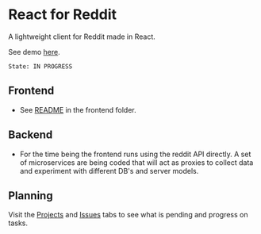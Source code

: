 # React for Reddit

A lightweight client for Reddit made in React.

See demo [here](https://psande.github.io/react-for-reddit/).

`State: IN PROGRESS`

## Frontend

- See [README](https://github.com/psande/react-for-reddit/tree/main/frontend) in the frontend folder.

## Backend
- For the time being the frontend runs using the reddit API directly. A set of microservices are being coded that will act as proxies to collect data and experiment with different DB's and server models.

## Planning
Visit the [Projects](https://github.com/psande/react-for-reddit/projects) and [Issues](https://github.com/psande/react-for-reddit/issues) tabs to see what is pending and progress on tasks.
